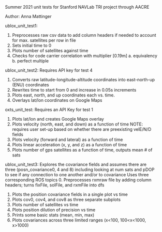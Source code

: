 Summer 2021 unit tests for Stanford NAVLab TRI project through AACRE

Author: Anna Mattinger

ublox_unit_test1:
1. Preprocesses raw csv data to add column headers if needed to account for max. satellites per row in file
2. Sets initial time to 0
3. Plots number of satellites against time
4. Checks for code carrier correlation with multiplier [0.19m]
  a. equivalency
  b. perfect multiple
  
ublox_unit_test2:
Requires API key for test 4
1. Converts raw latitude-longitude-altitude coordinates into east-north-up (ENU) coordinates
2. Rewrites time to start from 0 and increase in 0.05s increments
3. Plots east, north, and up coordinates each vs. time.
4. Overlays lat/lon coordinates on Google Maps

oxts_unit_test:
Requires an API Key for test 1
1. Plots lat/lon and creates Google Maps overlay
2. Plots velocity (north, east, and down) as a function of time 
  NOTE: requires user set-up based on whether there are preexisting velE/N/D fields
3. Plots velocity (forward and lateral) as a function of time
4. Plots linear acceleration (x, y, and z) as a function of time
5. Plots number of gps satellites as a function of time, outputs mean # of sats

ublox_unit_test3:
Explores the covariance fields and assumes there are three (posn_covariance0, 4 and 8) including looking at 
num sats and pDOP to see if any connection to one another and/or to covariance
Uses three corresponding ROS topics
0. Preprocesses rxmraw file by adding column headers; turns fixFile, solFile, and rxmFile into dfs
1. Plots the position covariance fields in a single plot vs time
2. Plots cov0, cov4, and cov8 as three separate subplots
3. Plots number of satellites vs time 
4. Plots position dilution of precision vs time
5. Prints some basic stats (mean, min, max)
6. Plots covariances across three limited ranges (x<100, 100<x<1000, x>1000)

